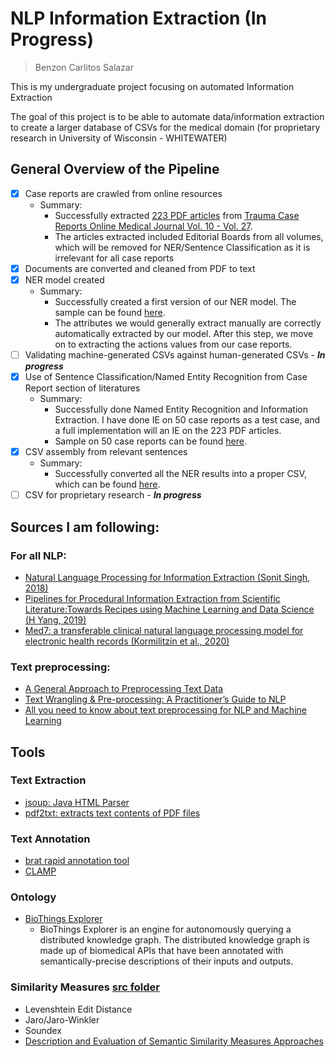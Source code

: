 # NLP Information Extraction (In Progress)
> Benzon Carlitos Salazar

This is my undergraduate project focusing on automated Information Extraction

The goal of this project is to be able to automate data/information extraction 
to create a larger database of CSVs for the medical domain (for proprietary research in University of Wisconsin - WHITEWATER)

## General Overview of the Pipeline

- [x] Case reports are crawled from online resources
	- Summary:
		- Successfully extracted [223 PDF articles](src/java/main/preprocessing/textCollection/output1.csv) from [Trauma Case Reports Online Medical Journal Vol. 10 - Vol. 27](https://www.sciencedirect.com/journal/trauma-case-reports).
		- The articles extracted included Editorial Boards from all volumes, which will be removed for NER/Sentence Classification as it is irrelevant for all case reports
- [x] Documents are converted and cleaned from PDF to text
- [x] NER model created 
	- Summary:
		- Successfully created a first version of our NER model. The sample can be found [here](src/python/sampleNER.ipynb).
		- The attributes we would generally extract manually are correctly automatically extracted by our model. After this step, we move on to extracting the actions values from our case reports.
- [ ] Validating machine-generated CSVs against human-generated CSVs - ***In progress***
- [x] Use of Sentence Classification/Named Entity Recognition from Case Report section of literatures
	- Summary:
		- Successfully done Named Entity Recognition and Information Extraction. I have done IE on 50 case reports as a test case, and a full implementation will an IE on the 223 PDF articles.
		- Sample on 50 case reports can be found [here](src/python/sampleDev/NER-OUTPUT).
- [x] CSV assembly from relevant sentences
	- Summary:
		- Successfully converted all the NER results into a proper CSV, which can be found [here](src/python/sampleDev/NER-OUTPUT).
- [ ] CSV for proprietary research - ***In progress***

## Sources I am following:
### For all NLP:
- [Natural Language Processing for Information Extraction (Sonit Singh, 2018)](https://arxiv.org/abs/1807.02383)
- [Pipelines for Procedural Information Extraction from Scientific Literature:Towards Recipes using Machine Learning and Data Science (H Yang, 2019)](https://arxiv.org/pdf/1912.07747.pdf)
- [Med7: a transferable clinical natural language processing model for electronic health records (Kormilitzin et al., 2020)](https://arxiv.org/abs/2003.01271)

### Text preprocessing:
- [A General Approach to Preprocessing Text Data](https://www.kdnuggets.com/2017/12/general-approach-preprocessing-text-data.html)
- [Text Wrangling & Pre-processing: A Practitioner’s Guide to NLP](https://www.kdnuggets.com/2018/08/practitioners-guide-processing-understanding-text-2.html)
- [All you need to know about text preprocessing for NLP and Machine Learning](https://www.freecodecamp.org/news/all-you-need-to-know-about-text-preprocessing-for-nlp-and-machine-learning-bc1c5765ff67/)

## Tools

### Text Extraction
- [jsoup: Java HTML Parser](https://jsoup.org/)
- [pdf2txt: extracts text contents of PDF files](https://github.com/euske/pdfminer)

### Text Annotation
- [brat rapid annotation tool](http://brat.nlplab.org/)
- [CLAMP](https://pubmed.ncbi.nlm.nih.gov/29186491/)

### Ontology
- [BioThings Explorer](https://github.com/biothings/biothings_explorer/tree/master/jupyter%20notebooks)
	- BioThings Explorer is an engine for autonomously querying a distributed knowledge graph. The distributed knowledge graph is made up of biomedical APIs that have been annotated with semantically-precise descriptions of their inputs and outputs.

### Similarity Measures [src folder](https://github.com/carrliitos/NLPInformationExtraction/tree/master/src/python/CSVComparisons)
- Levenshtein Edit Distance
- Jaro/Jaro-Winkler
- Soundex
- [Description and Evaluation of Semantic Similarity Measures Approaches](https://arxiv.org/abs/1310.8059)
